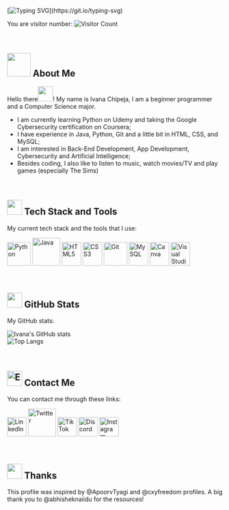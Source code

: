 [![Typing SVG](https://readme-typing-svg.demolab.com?font=Sansita+Swashed&size=35&pause=1000&color=8A34F7&random=false&width=435&lines=Welcome+to+my+profile!)](https://git.io/typing-svg)

You are visitor number: ![Visitor Count](https://profile-counter.glitch.me/{ivana-chipeja}/count.svg)

<br>

## <img src="https://user-images.githubusercontent.com/74038190/221352975-94759904-aa4c-4032-a8ab-b546efb9c478.gif" width="55"> About Me
Hello there<img src="https://github.com/Anmol-Baranwal/Cool-GIFs-For-GitHub/assets/74038190/a762dc06-3a4c-432e-8679-a99fe8a433b7" width="35">! My name is Ivana Chipeja, I am a beginner programmer and a Computer Science major.
- I am currently learning Python on Udemy and taking the Google Cybersecurity certification on Coursera;
- I have experience in Java, Python, Git and a little bit in HTML, CSS, and MySQL;
- I am interested in Back-End Development, App Development, Cybersecurity and Artificial Intelligence;
- Besides coding, I also like to listen to music, watch movies/TV and play games (especially The Sims)

<br>

## <img src="https://user-images.githubusercontent.com/74038190/212284087-bbe7e430-757e-4901-90bf-4cd2ce3e1852.gif" width="35"> Tech Stack and Tools
My current tech stack and the tools that I use:

<p>
    <img src="https://www.vectorlogo.zone/logos/python/python-icon.svg" alt="Python" width="55" height="55"/>
    <img src="https://www.vectorlogo.zone/logos/java/java-icon.svg" alt="Java" width="65" height="65"/>
    <img src="https://www.vectorlogo.zone/logos/w3_html5/w3_html5-icon.svg" alt="HTML5" width="45" height="55"/>
    <img src="https://www.vectorlogo.zone/logos/w3_css/w3_css-icon.svg" alt="CSS3" width="45" height="55"/>
    <img src="https://www.vectorlogo.zone/logos/git-scm/git-scm-icon.svg" alt="Git" width="55" height="55"/>
    <img src="https://www.vectorlogo.zone/logos/mysql/mysql-icon.svg" alt="MySQL" width="45" height="55"/>
    <img src="https://www.vectorlogo.zone/logos/canva/canva-icon.svg" alt="Canva" width="45" height="55"/>
    <img src="https://www.vectorlogo.zone/logos/visualstudio_code/visualstudio_code-icon.svg" alt="Visual Studio" width="45" height="55"/>
    
</p>

<br>

## <img src="https://user-images.githubusercontent.com/74038190/229223156-0cbdaba9-3128-4d8e-8719-b6b4cf741b67.gif" width="35"> GitHub Stats
My GitHub stats:

![Ivana's GitHub stats](https://github-readme-stats.vercel.app/api?username=ivana-chipeja&show_icons=true&theme=nightowl) 
<br>
![Top Langs](https://github-readme-stats.vercel.app/api/top-langs/?username=ivana-chipeja&layout=compact&theme=nightowl)

<br>

## <img src="https://user-images.githubusercontent.com/74038190/216122065-2f028bae-25d6-4a3c-bc9f-175394ed5011.png" alt="E-Mail" width="35" /> Contact Me
You can contact me through these links:

<p>
    <a href="https://www.linkedin.com/in/ivana-chipeja/" target="blank"><img src="https://www.cdnlogo.com/logos/l/66/linkedin-icon.svg" alt="LinkedIn" height="45" width="45"></a>
    <a href="https://twitter.com/v_chipeja" target="blank"><img src="https://www.cdnlogo.com/logos/t/17/twitter.svg" alt="Twitter" height="65" width="65"></a>
    <a href="https://www.tiktok.com/@v_chipeja" target="blank"><img src="https://www.cdnlogo.com/logos/t/69/tiktok-icon.svg" alt="TikTok" height="45" width="45"></a>
    <a href="https://www.instagram.com/vanuxxa_shipp" target="blank"><img src="https://www.cdnlogo.com/logos/d/15/discord.svg" alt="Discord" height="45" width="45"></a>
    <a href="http://discord.com/users/vanuu." target="blank"><img src="https://www.cdnlogo.com/logos/i/92/instagram.svg" alt="Instagram" height="45" width="45"></a>
</p>

<br>

## <img src="https://github.com/Anmol-Baranwal/Cool-GIFs-For-GitHub/assets/74038190/f7ba88c3-6090-48bc-919d-39c17944ea04" width="35"> Thanks
This profile was inspired by @ApoorvTyagi and @cxyfreedom profiles. A big thank you to @abhisheknaiidu for the resources!


<!---
ivana-chipeja/ivana-chipeja is a ✨ special ✨ repository because its `README.md` (this file) appears on your GitHub profile.
You can click the Preview link to take a look at your changes.
--->
